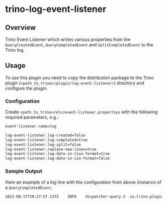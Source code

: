 # trino-log-event-listener

## Overview

Trino Event Listener which writes various properties from the `QueryCreatedEvent`, `QueryCompletedEvent` and `SplitCompletedEvent` to the Trino log. 

## Usage

To use this plugin you need to copy the distribution package to the Trino plugin (`<path_to_trino>/plugin/log-event-listener/`) directory and configure the plugin.

### Configuration

Create `<path_to_trino>/etc/event-listener.properties` with the following required parameters, e.g.:

```bash
event-listener.name=log

log-event-listener.log-created=false
log-event-listener.log-completed=true
log-event-listener.log-split=false
log-event-listener.replace-new-lines=true
log-event-listener.log-date-in-liux-format=true
log-event-listener.log-date-in-iso-format=false
```

### Sample Output

Here an example of a log line with the configuration from above (instance of a `QueryCompletedEvent`. 

```bash
2023-08-17T20:27:57.137Z	INFO	dispatcher-query-2	io.trino.plugin.eventlistener.log.LogEventListener	QueryCompletedEvent: queryId=20230817_202756_00000_p8h22,principal=trino,executionStartTimeUnix=1692304076180,endTimeUnix=1692304077047,executionStartTimeIso=2023-08-17T20:27:56.180Z,endTimeIso=2023-08-17T20:27:57.047Z,failureMessage=Query was canceled,query=select  *  from tpcds.sf1.customer 
```
